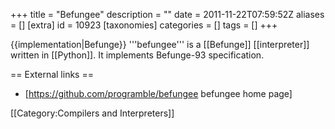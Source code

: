 +++
title = "Befungee"
description = ""
date = 2011-11-22T07:59:52Z
aliases = []
[extra]
id = 10923
[taxonomies]
categories = []
tags = []
+++

{{implementation|Befunge}}
'''befungee''' is a [[Befunge]] [[interpreter]] written in [[Python]]. It implements Befunge-93 specification.

== External links ==
* [https://github.com/programble/befungee befungee home page]

[[Category:Compilers and Interpreters]]
